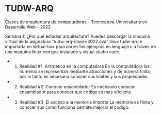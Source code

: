 # TUDW-ARQ
Clases de arquitectura de computadoras - Tecnicatura Universitaria en Desarrollo Web - 2022


Semana 1: ¿Por qué estudiar arquitectura?
Puedes descargar la maquina virtual de la asignatura "tudw-arq-clave=2022.ova" linux tudw-arq e importarla en virtual-box para correr los ejemplos en lenguaje c a traves de una maquina linux con gcc instalado y visual studio code.

- 1. Realidad #1: Aritmética en la computadora
En la computadora los numeros se representan mediante atracciones y de manera finita, por lo tanto es necesario conocer sus limites y sus propiedades.

- 2. Realidad #2: Conocer ensamblador
Es necesario conocer ensamblador para conocer que codigo es mas eficiente

- 3. Realidad #3: El acceso a la memoria importa
La memoria es finita y conocer sus como funciona permite mejorar el código.
